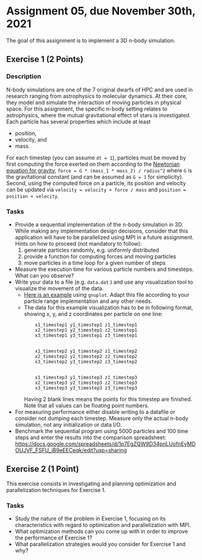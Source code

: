 # Assignment 05, due November 30th, 2021

The goal of this assignment is to implement a 3D n-body simulation.

## Exercise 1 (2 Points)    

### Description
N-body simulations are one of the 7 original dwarfs of HPC and are used in research ranging from astrophysics to molecular dynamics. At their core, they model and simulate the interaction of moving particles in physical space. For this assignment, the specific n-body setting relates to astrophysics, where the mutual gravitational effect of stars is investigated. Each particle has several properties which include at least
- position,
- velocity, and
- mass.

For each timestep (you can assume `dt = 1`), particles must be moved by first computing the force exerted on them according to the [Newtonian equation for gravity](https://en.wikipedia.org/wiki/Newton%27s_law_of_universal_gravitation), `force = G * (mass_1 * mass_2) / radius^2` where `G` is the gravitational constant (and can be assumed as `G = 1` for simplicity). Second, using the computed force on a particle, its position and velocity can be updated via `velocity = velocity + force / mass` and `position = position + velocity`.

### Tasks

- Provide a sequential implementation of the n-body simulation in 3D. While making any implementation design decisions, consider that this application will have to be parallelized using MPI in a future assignment. Hints on how to proceed (not mandatory to follow):
	1. generate particles randomly, e.g. uniformly distributed
	2. provide a function for computing forces and moving particles
	3. move particles in a time loop for a given number of steps
- Measure the execution time for various particle numbers and timesteps. What can you observe?
- Write your data to a file (e.g. `data.dat` ) and use any visualization tool to visualize the movement of the data.
    - [Here is an example](particle.plt) using `gnuplot`. Adapt this file according to your particle range implementation and any other needs.
    - The data for this example visualization has to be in following format, showing x, y, and z coordinates per particle on one line: 
        ````
            x1_timestep1 y1_timestep1 z1_timestep1
            x2_timestep1 y2_timestep1 z2_timestep1
            x3_timestep1 y3_timestep1 z3_timestep1
       
       
            x1_timestep2 y1_timestep2 z1_timestep2
            x2_timestep2 y2_timestep2 z2_timestep2
            x3_timestep2 y3_timestep2 z3_timestep2
       
       
            x1_timestep3 y1_timestep3 z1_timestep3
            x2_timestep3 y2_timestep3 z2_timestep3
            x3_timestep3 y3_timestep3 z3_timestep3
        ````
       Having 2 blank lines means the points for this timestep are finished. Note that all values can be floating point numbers.
- For measuring performance either disable writing to a datafile or consider not dumping each timestep. Measure only the actual n-body simulation, not any initialization or data I/O.
- Benchmark the sequential program using 5000 particles and 100 time steps and enter the results into the comparison spreadsheet: https://docs.google.com/spreadsheets/d/1p7EgZQW9D34pnLUofnEyMDOUJVF_FSFU_jB9eEECeqk/edit?usp=sharing

## Exercise 2 (1 Point)

This exercise consists in investigating and planning optimization and parallelization techniques for Exercise 1.

### Tasks

- Study the nature of the problem in Exercise 1, focusing on its characteristics with regard to optimization and parallelization with MPI.
- What optimization methods can you come up with in order to improve the performance of Exercise 1?
- What parallelization strategies would you consider for Exercise 1 and why?